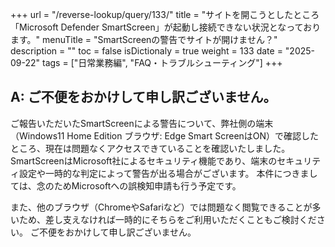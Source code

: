 +++
url = "/reverse-lookup/query/133/"
title = "サイトを開こうとしたところ「Microsoft Defender SmartScreen」が起動し接続できない状況となっております。"
menuTitle = "SmartScreenの警告でサイトが開けません？"
description = ""
toc = false
isDictionaly = true
weight = 133
date = "2025-09-22"
tags = ["日常業務編", "FAQ・トラブルシューティング"]
+++

## A: ご不便をおかけして申し訳ございません。

ご報告いただいたSmartScreenによる警告について、弊社側の端末（Windows11 Home Edition ブラウザ: Edge Smart ScreenはON）で確認したところ、現在は問題なくアクセスできていることを確認いたしました。
SmartScreenはMicrosoft社によるセキュリティ機能であり、端末のセキュリティ設定や一時的な判定によって警告が出る場合がございます。
本件につきましては、念のためMicrosoftへの誤検知申請も行う予定です。

また、他のブラウザ（ChromeやSafariなど）では問題なく閲覧できることが多いため、差し支えなければ一時的にそちらをご利用いただくこともご検討ください。
ご不便をおかけして申し訳ございません。
